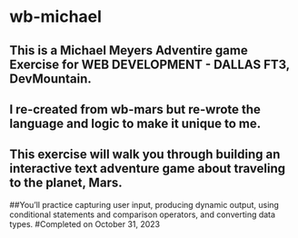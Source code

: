 # wb-michael
## This is a Michael Meyers Adventire game Exercise for WEB DEVELOPMENT - DALLAS FT3, DevMountain.
## I re-created from wb-mars but re-wrote the language and logic to make it unique to me.
## This exercise will walk you through building an interactive text adventure game about traveling to the planet, Mars. 
##You’ll practice capturing user input, producing dynamic output, using conditional statements and comparison operators, and converting data types.
#Completed on October 31, 2023
